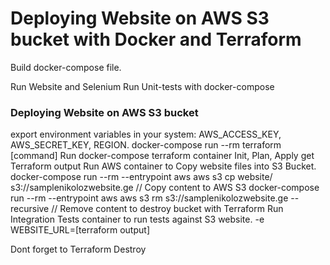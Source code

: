 # Deploying Website on AWS S3 bucket with Docker and Terraform #

Build docker-compose file.

Run Website and Selenium
Run Unit-tests with docker-compose

### Deploying Website on AWS S3 bucket ###
export environment variables in your system: AWS_ACCESS_KEY, AWS_SECRET_KEY, REGION.
docker-compose run --rm terraform [command]
Run docker-compose terraform container Init, Plan, Apply
get Terraform output
Run AWS container to Copy website files into S3 Bucket.
docker-compose run --rm --entrypoint aws aws s3 cp website/ s3://samplenikolozwebsite.ge // Copy content to AWS S3
docker-compose run --rm --entrypoint aws aws s3 rm s3://samplenikolozwebsite.ge --recursive // Remove content to destroy bucket with Terraform
Run Integration Tests container to run tests against S3 website.
-e WEBSITE_URL=[terraform output]

Dont forget to Terraform Destroy 
